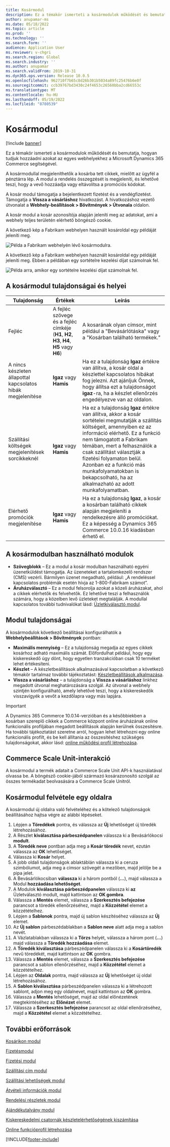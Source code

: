```yaml
---
title: Kosármodul
description: Ez a témakör ismerteti a kosármodulok működését és bemutatja, hogyan tudjuk hozzáadni azokat az egyes webhelyekhez a Microsoft Dynamics 365 Commerce segítségével.
author: anupamar-ms
ms.date: 05/18/2022
ms.topic: article
ms.prod: ''
ms.technology: ''
ms.search.form: ''
audience: Application User
ms.reviewer: v-chgri
ms.search.region: Global
ms.search.industry: ''
ms.author: anupamar
ms.search.validFrom: 2019-10-31
ms.dyn365.ops.version: Release 10.0.5
ms.openlocfilehash: 962710f7b65c8d26b301b5034a89fc25476b6e0f
ms.sourcegitcommit: ccb39767bd3430c24f4653c26560bba2cd66553c
ms.translationtype: MT
ms.contentlocale: hu-HU
ms.lasthandoff: 05/19/2022
ms.locfileid: "8780539"
---
```

# <a name="cart-module"></a>Kosármodul

[!include [banner](includes/banner.md)]

Ez a témakör ismerteti a kosármodulok működését és bemutatja, hogyan tudjuk hozzáadni azokat az egyes webhelyekhez a Microsoft Dynamics 365 Commerce segítségével.

A kosármodullal megjeleníthetők a kosárba tett cikkek, mielőtt az ügyfél a pénztárra lép. A modul a rendelés összegzését is megjeleníti, és lehetővé teszi, hogy a vevő hozzáadja vagy eltávolítsa a promóciós kódokat.

A kosár modul támogatja a bejelentkezett fizetést és a vendégfizetést. Támogatja a **Vissza a vásárláshoz** hivatkozást. A hivatkozáshoz vezető útvonalat a **Webhely-beállítások \> Bővítmények \> Útvonala** oldalon.

A kosár modul a kosár azonosítója alapján jeleníti meg az adatokat, ami a webhely teljes területén elérhető böngésző cookie. 

A következő kép a Fabrikam webhelyen használt kosároldal egy példáját jeleníti meg.

![Példa a Fabrikam webhelyén lévő kosármodulra.](./media/cart2.PNG)

A következő kép a Fabrikam webhelyen használt kosároldal egy példáját jeleníti meg. Ebben a példában egy sortételre kezelési díjat számolnak fel.

![Példa arra, amikor egy sortételre kezelési díjat számolnak fel.](./media/ecommerce-handling-fee.png)

## <a name="cart-module-properties-and-slots"></a>A kosármodul tulajdonságai és helyei

| Tulajdonság | Értékek | Leírás |
|----------------|--------|-------------|
| Fejléc | A fejléc szövege és a fejléc címkéje (**H1**, **H2**, **H3**, **H4**, **H5** vagy **H6**) | A kosarának olyan címsor, mint például a "Bevásárlótáska" vagy a "Kosárban található termékek." |
| A nincs készleten állapottal kapcsolatos hibák megjelenítése | **Igaz** vagy **Hamis** | Ha ez a tulajdonság **Igaz** értékre van állítva, a kosár oldal a készlettel kapcsolatos hibákat fog jelezni. Azt ajánljuk Önnek, hogy állítsa ezt a tulajdonságot **igaz**-ra, ha a készlet ellenőrzés engedélyezve van az oldalon. |
| Szállítási költségek megjelenítések sorcikkeknél | **Igaz** vagy **Hamis** | Ha ez a tulajdonság **Igaz** értékre van állítva, akkor a kosár sortételei megmutatják a szállítás költségeit, amennyiben ez az információ elérhető. Ez a funkció nem támogatott a Fabrikam témában, mert a felhasználók a csak szállítást választják a fizetési folyamaton belül. Azonban ez a funkció más munkafolyamatokban is bekapcsolható, ha az alkalmazható az adott munkafolyamatban. |
| Elérhető promóciók megjelenítése| **Igaz** vagy **Hamis** | Ha ez a tulajdonság **Igaz**, a kosár a kosárban található cikkek alapján megjeleníti a rendelkezésre álló promóciókat. Ez a képesség a Dynamics 365 Commerce 10.0.16 kiadásban érhető el. |

## <a name="modules-that-can-be-used-in-a-cart-module"></a>A kosármodulban használható modulok

- **Szövegblokk** – Ez a modul a kosár modulban használható egyéni üzenetküldést támogatja. Az üzeneteket a tartalomkezelő rendszer (CMS) vezérli. Bármilyen üzenet megadható, például: „A rendeléssel kapcsolatos problémák esetén hívja az 1-800-Fabrikam számot”.
- **Áruházválasztó** – Ez a modul felsorolja azokat a közeli áruházakat, ahol a cikkek elérhetők és felvehetők. Ez lehetővé teszi a felhasználók számára, hogy a közelben levő üzleteket megtalálják. A modullal kapcsolatos további tudnivalókat lásd: [Üzletkiválasztó modul](store-selector.md).

## <a name="module-properties"></a>Modul tulajdonságai

A kosármodulok következő beállításai konfigurálhatók a **Webhelybeállítások \> Bővítmények** pontban:

- **Maximális mennyiség** – Ez a tulajdonság megadja az egyes cikkek kosárhoz adható maximális számát. Előfordulhat például, hogy egy kiskereskedő úgy dönt, hogy egyetlen tranzakcióban csak 10 terméket lehet értékesíteni.
- **Készlet** – A készletbeállítások alkalmazásával kapcsolatban a következő témakör tartalmaz további tájékoztatást: [Készletbeállítások alkalmazása](inventory-settings.md).
- **Vissza a vásárláshoz** – a tulajdonság a **Vissza a vásárláshoz** linkhez megadott útvonal meghatározására szolgál. Az útvonal a webhely szintjén konfigurálható, amely lehetővé teszi, hogy a kiskereskedők visszavigyék a vevőt a kezdőlapra vagy más lapjára.

> [!IMPORTANT]
> A Dynamics 365 Commerce 10.0.14-verzióban és a későbbiekben a kosárban szereplő cikkek a Commerce központ online áruházának online funkcionális profiljában megadott beállítások alapján kerülnek összesítésre. Ha további tájékoztatást szeretne arról, hogyan lehet létrehozni egy online funkcionális profilt, és be kell állítania az összesítéshez szükséges tulajdonságokat, akkor lásd: [online működési profil létrehozása](online-functionality-profile.md).

## <a name="commerce-scale-unit-interaction"></a>Commerce Scale Unit-interakció

A kosármodul a termék adatait a Commerce Scale Unit API-k használatával olvassa be. A böngésző cookie-jából származó kosárazonosító szolgál az összes termékadat beolvasására a Commerce Scale Unitról.

## <a name="add-a-cart-module-to-a-page"></a>Kosármodul felvétele egy oldalra

A kosármodul új oldalra való felvételéhez és a kötelező tulajdonságok beállításához hajtsa végre az alábbi lépéseket.

1. Lépjen a **Töredékek** pontra, és válassza az **Új** lehetőséget új töredék létrehozásához.
1. A Részlet **kiválasztása párbeszédpanelen** válassza ki a Bevásárlókocsi **modult**.
1. A **Töredék neve** pontban adja meg a **Kosár töredék** nevet, ezután válassza az **OK** lehetőséget.
1. Válassza ki **Kosár** helyet.
1. A jobb oldali tulajdonságok ablaktáblán válassza ki a ceruza szimbólumot, adja meg a címsor szövegét a mezőben, majd jelölje be a pipa jelet.
1. A Bevásárlókocsiban **válassza** ki a három pontból (**...**), majd válassza a Modul **hozzáadása lehetőséget**.
1. A Modulok **kiválasztása párbeszédpanelen** válassza ki **az** Üzletválasztó modult, majd kattintson az **OK gombra**.
1. Válassza a **Mentés** elemet, válassza a **Szerkesztés befejezése** parancsot a töredék ellenőrzéséhez, majd a **Közzététel** elemet a közzétételhez.
1. Lépjen a **Sablonok** pontra, majd új sablon készítéséhez válassza az **Új** elemet.
1. Az **Új sablon** párbeszédablakban a **Sablon neve** alatt adja meg a sablon nevét.
1. A Vázlatablakban válassza ki a **Törzs** helyét, válassza a három pont (**…**) majd válassza a **Töredék hozzáadása** elemet.
1. A **Töredék kiválasztása** párbeszédpanelen válassza ki a **Kosártöredék** nevű töredékét, majd kattintson az **OK** gombra.
1. Válassza a **Mentés** elemet, válassza a **Szerkesztés befejezése** parancsot a sablon ellenőrzéséhez, majd a **Közzététel** elemet a közzétételhez.
1. Lépjen az **Oldalak** pontra, majd válassza az **Új** lehetőséget új oldal létrehozásához.
1. A **Sablon kiválasztása** párbeszédpanelen válassza ki a létrehozott sablont, adjon meg egy oldalnevet, majd kattintson az **OK** gombra.
1. Válassza a **Mentés** lehetőséget, majd az oldal előnézetének megtekintéséhez az **Előnézet** elemet.
1. Válassza a **Szerkesztés befejezése** parancsot az oldal ellenőrzéséhez, majd a **Közzététel** elemet a közzétételhez.

## <a name="additional-resources"></a>További erőforrások

[Kosárikon modul](cart-icon-module.md)

[Fizetésmodul](add-checkout-module.md)

[Fizetési modul](payment-module.md)

[Szállítási cím modul](ship-address-module.md)

[Szállítási lehetőségek modul](delivery-options-module.md)

[Átvételi információk modul](pickup-info-module.md)

[Rendelési részletek modul](order-confirmation-module.md)

[Ajándékutalvány modul](add-giftcard.md)

[Kiskereskedelmi csatornák készletelérhetőségének kiszámítása](calculated-inventory-retail-channels.md)

[Online funkcióprofil létrehozása](online-functionality-profile.md)


[!INCLUDE[footer-include](../includes/footer-banner.md)]
